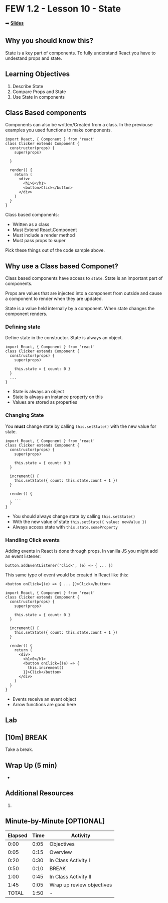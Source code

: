 <!-- .slide: data-background="./Images/header.svg" data-background-repeat="none" data-background-size="40% 40%" data-background-position="center 10%" class="header" -->
# FEW 1.2 - Lesson 10 - State

<!-- Put a link to the slides so that students can find them -->

➡️ [**Slides**](/Syllabus-Template/Slides/Lesson1.html ':ignore')

<!-- > -->

## Why you should know this?

State is a key part of components. To fully understand React you have to undestand props and state. 

<!-- > -->

## Learning Objectives

1. Describe State
1. Compare Props and State
1. Use State in components

<!-- > -->

## Class Based components 

Components can also be written/Created from a class. In the previouse examples you used functions to make components. 

```JSX
import React, { Component } from 'react'
class Clicker extends Component {
  constructor(props) {
    super(props)

  }

  render() {
    return (
      <div>
        <h1>0</h1>
        <button>Click</button>
      </div>
    )
  }
}
```

<!-- > -->

Class based components: 

- Written as a class
- Must Extend React.Component
- Must include a render method 
- Must pass props to super

Pick these things out of the code sample above.

<!-- > -->

## Why use a Class based Componet? 

Class based components have access to `state`. State is an important part of components. 

Props are values that are injected into a component from outside and cause a component to render when they are updated. 

State is a value held internally by a component. When state changes the component renders. 

<!-- > -->

### Defining state 

Define state in the constructor. State is always an object. 

```JSX
import React, { Component } from 'react'
class Clicker extends Component {
  constructor(props) {
    super(props)

    this.state = { count: 0 }
  }
  ...
}
```

<!-- > -->

- State is always an object
- State is always an instance property on this
- Values are stored as properties

<!-- > -->

### Changing State

You **must** change state by calling `this.setState()` with the new value for state. 

```JSX
import React, { Component } from 'react'
class Clicker extends Component {
  constructor(props) {
    super(props)

    this.state = { count: 0 }
  }

  increment() {
    this.setState({ count: this.state.count + 1 })
  }

  render() {
    ...
  }
}
```

<!-- > -->

- You should always change state by calling `this.setState()`
- With the new value of state `this.setState({ value: newValue })`
- Always access state with `this.state.someProperty`

<!-- > -->

### Handling Click events

Adding events in React is done through props. In vanilla JS you might add an event listener: 

```JS
button.addEventListener('click', (e) => { ... })
```

This same type of event would be created in React like this: 

```JSX
<button onClick={(e) => { ... }}>Click</button>
```

<!-- > -->

```JSX
import React, { Component } from 'react'
class Clicker extends Component {
  constructor(props) {
    super(props)

    this.state = { count: 0 }
  }

  increment() {
    this.setState({ count: this.state.count + 1 })
  }

  render() {
    return (
      <div>
        <h1>0</h1>
        <button onClick={(e) => {
          this.increment()
        }}>Click</button>
      </div>
    )
  }
}
```

<!-- > -->

- Events receive an event object
- Arrow functions are good here

<!-- > -->

## Lab

 

<!-- > -->

<!-- .slide: data-background="#087CB8" -->
## [**10m**] BREAK

Take a break. 

<!-- > -->

## Wrap Up (5 min)

- 

<!-- > -->

## Additional Resources

1. 

<!-- > -->

## Minute-by-Minute [OPTIONAL]

| **Elapsed** | **Time**  | **Activity**              |
| ----------- | --------- | ------------------------- |
| 0:00        | 0:05      | Objectives                |
| 0:05        | 0:15      | Overview                  |
| 0:20        | 0:30      | In Class Activity I       |
| 0:50        | 0:10      | BREAK                     |
| 1:00        | 0:45      | In Class Activity II      |
| 1:45        | 0:05      | Wrap up review objectives |
| TOTAL       | 1:50      | -                         |

